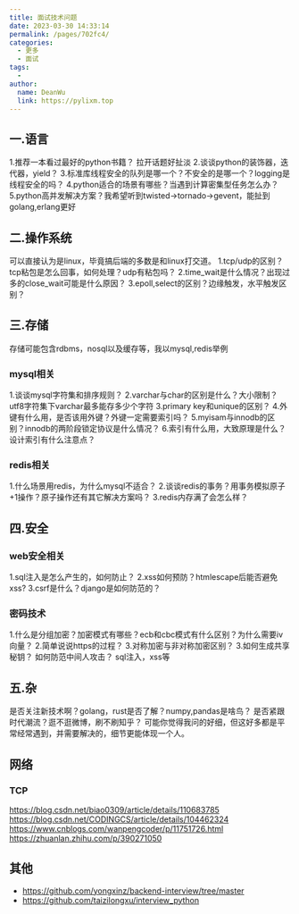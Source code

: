 ```yaml
---
title: 面试技术问题
date: 2023-03-30 14:33:14
permalink: /pages/702fc4/
categories:
  - 更多
  - 面试
tags:
  - 
author: 
  name: DeanWu
  link: https://pylixm.top
---
```



## 一.语言

1.推荐一本看过最好的python书籍？ 拉开话题好扯淡
2.谈谈python的装饰器，迭代器，yield？
3.标准库线程安全的队列是哪一个？不安全的是哪一个？logging是线程安全的吗？
4.python适合的场景有哪些？当遇到计算密集型任务怎么办？
5.python高并发解决方案？我希望听到twisted->tornado->gevent，能扯到golang,erlang更好

## 二.操作系统

可以直接认为是linux，毕竟搞后端的多数是和linux打交道。
1.tcp/udp的区别？tcp粘包是怎么回事，如何处理？udp有粘包吗？
2.time_wait是什么情况？出现过多的close_wait可能是什么原因？
3.epoll,select的区别？边缘触发，水平触发区别？

## 三.存储

存储可能包含rdbms，nosql以及缓存等，我以mysql,redis举例

### mysql相关

1.谈谈mysql字符集和排序规则？
2.varchar与char的区别是什么？大小限制？utf8字符集下varchar最多能存多少个字符
3.primary key和unique的区别？
4.外键有什么用，是否该用外键？外键一定需要索引吗？
5.myisam与innodb的区别？innodb的两阶段锁定协议是什么情况？
6.索引有什么用，大致原理是什么？设计索引有什么注意点？

### redis相关
1.什么场景用redis，为什么mysql不适合？
2.谈谈redis的事务？用事务模拟原子+1操作？原子操作还有其它解决方案吗？
3.redis内存满了会怎么样？

## 四.安全

### web安全相关

1.sql注入是怎么产生的，如何防止？
2.xss如何预防？htmlescape后能否避免xss?
3.csrf是什么？django是如何防范的？

### 密码技术

1.什么是分组加密？加密模式有哪些？ecb和cbc模式有什么区别？为什么需要iv向量？
2.简单说说https的过程？
3.对称加密与非对称加密区别？
3.如何生成共享秘钥？ 如何防范中间人攻击？
sql注入，xss等

## 五.杂

是否关注新技术啊？golang，rust是否了解？numpy,pandas是啥鸟？
是否紧跟时代潮流？逛不逛微博，刷不刷知乎？
可能你觉得我问的好细，但这好多都是平常经常遇到，并需要解决的，细节更能体现一个人。


## 网络 

### TCP 
https://blog.csdn.net/biao0309/article/details/110683785
https://blog.csdn.net/CODINGCS/article/details/104462324
https://www.cnblogs.com/wanpengcoder/p/11751726.html
https://zhuanlan.zhihu.com/p/390271050


## 其他
- https://github.com/yongxinz/backend-interview/tree/master
- https://github.com/taizilongxu/interview_python